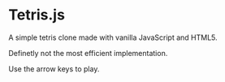 # Tetris.js
A simple tetris clone made with vanilla JavaScript and HTML5.

Definetly not the most efficient implementation.

Use the arrow keys to play.
